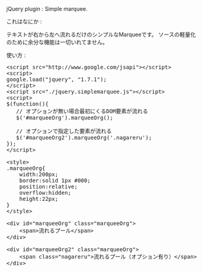 
jQuery plugin : Simple marquee.

これはなにか : 

テキストが右から左へ流れるだけのシンプルなMarqueeです。
ソースの軽量化のために余分な機能は一切いれてません。


使い方 :

<pre>
&lt;script src=&quot;http://www.google.com/jsapi&quot;&gt;&lt;/script&gt;
&lt;script&gt;
google.load(&quot;jquery&quot;, &quot;1.7.1&quot;);
&lt;/script&gt;
&lt;script src=&quot;./jquery.simplemarquee.js&quot;&gt;&lt;/script&gt;
&lt;script&gt;
$(function(){
   // オプションが無い場合最初にくるDOM要素が流れる
   $('#marqueeOrg').marqueeOrg();

   // オプションで指定した要素が流れる
   $('#marqueeOrg2').marqueeOrg('.nagareru');
});
&lt;/script&gt;

&lt;style&gt;
.marqueeOrg{
    width:200px;
    border:solid 1px #000;
    position:relative;
    overflow:hidden;
    height:22px;
}
&lt;/style&gt;

&lt;div id=&quot;marqueeOrg&quot; class=&quot;marqueeOrg&quot;&gt;
    &lt;span&gt;流れるプール&lt;/span&gt;
&lt;/div&gt;

&lt;div id=&quot;marqueeOrg2&quot; class=&quot;marqueeOrg&quot;&gt;
    &lt;span class=&quot;nagareru&quot;&gt;流れるプール（オプション有り）&lt;/span&gt;
&lt;/div&gt;
</pre>


